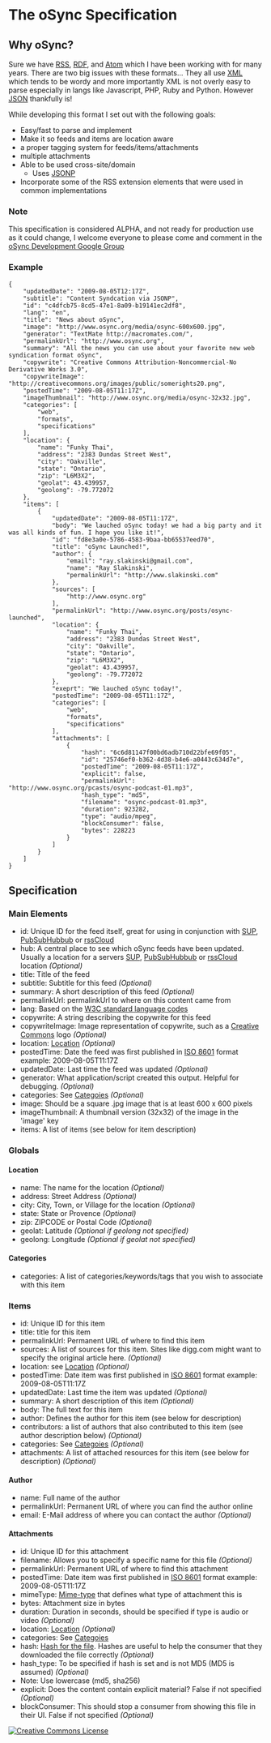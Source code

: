 # The oSync Specification #

## Why oSync? ##

Sure we have [RSS](http://cyber.law.harvard.edu/rss/rss.html), [RDF](http://www.w3.org/TR/REC-rdf-syntax/), 
and [Atom](http://www.atomenabled.org/developers/syndication/atom-format-spec.php) which I have been working with 
for many years. There are two big issues with these formats... They all use 
[XML](http://en.wikipedia.org/wiki/XML) which tends to be wordy and more importantly XML is not overly easy to parse 
especially in langs like Javascript, PHP, Ruby and Python. However [JSON](http://en.wikipedia.org/wiki/JSON) thankfully is! 

While developing this format I set out with the following goals:

* Easy/fast to parse and implement
* Make it so feeds and items are location aware
* a proper tagging system for feeds/items/attachments
* multiple attachments
* Able to be used cross-site/domain
  * Uses [JSONP](http://en.wikipedia.org/wiki/JSON#JSONP)
* Incorporate some of the RSS extension elements that were used in common implementations

### Note ###

This specification is considered ALPHA, and not ready for production use as it could change, I welcome everyone to please
come and comment in the [oSync Development Google Group](http://groups.google.com/group/osync-development)

### Example ###

    {
        "updatedDate": "2009-08-05T12:17Z",
        "subtitle": "Content Syndcation via JSONP",
        "id": "c4dfcb75-8cd5-47e1-8a09-b19141ec2df8",
        "lang": "en",
        "title": "News about oSync",
        "image": "http://www.osync.org/media/osync-600x600.jpg",
        "generator": "TextMate http://macromates.com/",
        "permalinkUrl": "http://www.osync.org",
        "summary": "All the news you can use about your favorite new web syndication format oSync",
        "copywrite": "Creative Commons Attribution-Noncommercial-No Derivative Works 3.0",
        "copywriteImage": "http://creativecommons.org/images/public/somerights20.png",
        "postedTime": "2009-08-05T11:17Z",
        "imageThumbnail": "http://www.osync.org/media/osync-32x32.jpg",
        "categories": [
            "web",
            "formats",
            "specifications" 
        ],
        "location": {
            "name": "Funky Thai",
            "address": "2383 Dundas Street West",
            "city": "Oakville",
            "state": "Ontario",
            "zip": "L6M3X2",
            "geolat": 43.439957,
            "geolong": -79.772072 
        },
        "items": [
            {
                "updatedDate": "2009-08-05T11:17Z",
                "body": "We lauched oSync today! we had a big party and it was all kinds of fun. I hope you like it!",
                "id": "fd8e3a0e-5786-4583-9baa-bb65537eed70",
                "title": "oSync Launched!",
                "author": {
                    "email": "ray.slakinski@gmail.com",
                    "name": "Ray Slakinski",
                    "permalinkUrl": "http://www.slakinski.com"
                },
                "sources": [
                    "http://www.osync.org"
                ],
                "permalinkUrl": "http://www.osync.org/posts/osync-launched",
                "location": {
                    "name": "Funky Thai",
                    "address": "2383 Dundas Street West",
                    "city": "Oakville",
                    "state": "Ontario",
                    "zip": "L6M3X2",
                    "geolat": 43.439957,
                    "geolong": -79.772072 
                },
                "exeprt": "We lauched oSync today!",
                "postedTime": "2009-08-05T11:17Z",
                "categories": [
                    "web",
                    "formats",
                    "specifications" 
                ],
                "attachments": [
                    {
                        "hash": "6c6d81147f00bd6adb710d22bfe69f05",
                        "id": "25746ef0-b362-4d38-b4e6-a0443c634d7e",
                        "postedTime": "2009-08-05T11:17Z",
                        "explicit": false,
                        "permalinkUrl": "http://www.osync.org/pcasts/osync-podcast-01.mp3",
                        "hash_type": "md5",
                        "filename": "osync-podcast-01.mp3",
                        "duration": 923282,
                        "type": "audio/mpeg",
                        "blockConsumer": false,
                        "bytes": 228223
                    }
                ]
            }
        ]
    }

## Specification ##

### Main Elements ###

* id: Unique ID for the feed itself, great for using in conjunction with [SUP](http://code.google.com/p/simpleupdateprotocol/), [PubSubHubbub](http://code.google.com/p/pubsubhubbub/) or [rssCloud](http://rsscloud.org/)
* hub: A central place to see which oSync feeds have been updated. Usually a location for a servers [SUP](http://code.google.com/p/simpleupdateprotocol/), [PubSubHubbub](http://code.google.com/p/pubsubhubbub/) or [rssCloud](http://rsscloud.org/) location _(Optional)_
* title: Title of the feed
* subtitle: Subtitle for this feed _(Optional)_
* summary: A short description of this feed _(Optional)_
* permalinkUrl: permalinkUrl to where on this content came from
* lang: Based on the [W3C standard language codes](http://www.w3.org/TR/REC-html40/struct/dirlang.html#langcodes)
* copywrite: A string describing the copywrite for this feed
* copywriteImage: Image representation of copywrite, such as a [Creative Commons](http://creativecommons.org/) logo _(Optional)_
* location: [Location](#) _(Optional)_
* postedTime: Date the feed was first published in [ISO 8601](http://en.wikipedia.org/wiki/ISO-8601) format example: 2009-08-05T11:17Z
* updatedDate: Last time the feed was updated _(Optional)_
* generator: What application/script created this output. Helpful for debugging. _(Optional)_
* categories: See [Categoies](#) _(Optional)_
* image: Should be a square .jpg image that is at least 600 x 600 pixels
* imageThumbnail: A thumbnail version (32x32) of the image in the 'image' key
* items: A list of items (see below for item description)

### Globals ###

#### Location ####

* name: The name for the location _(Optional)_
* address: Street Address _(Optional)_
* city: City, Town, or Village for the location _(Optional)_
* state: State or Provence _(Optional)_
* zip: ZIPCODE or Postal Code _(Optional)_
* geolat: Latitude _(Optional if geolong not specified)_
* geolong: Longitude _(Optional if geolat not specified)_

#### Categories ####

* categories: A list of categories/keywords/tags that you wish to associate with this item

### Items ###

* id: Unique ID for this item
* title: title for this item
* permalinkUrl: Permanent URL of where to find this item
* sources: A list of sources for this item. Sites like digg.com might want to specify the original article here. _(Optional)_
* location: see [Location](#) _(Optional)_
* postedTime: Date item was first published in [ISO 8601](http://en.wikipedia.org/wiki/ISO-8601) format example: 2009-08-05T11:17Z
* updatedDate: Last time the item was updated _(Optional)_
* summary: A short description of this item _(Optional)_
* body: The full text for this item
* author: Defines the author for this item (see below for description)
* contributors: a list of authors that also contributed to this item (see author description below) _(Optional)_
* categories: See [Categoies](#) _(Optional)_
* attachments: A list of attached resources for this item (see below for description) _(Optional)_

#### Author ####

* name: Full name of the author
* permalinkUrl: Permanent URL of where you can find the author online
* email: E-Mail address of where you can contact the author _(Optional)_

#### Attachments ####

* id: Unique ID for this attachment
* filename: Allows you to specify a specific name for this file _(Optional)_
* permalinkUrl: Permanent URL of where to find this attachment
* postedTime: Date item was first published in [ISO 8601](http://en.wikipedia.org/wiki/ISO-8601) format example: 2009-08-05T11:17Z
* mimeType: [Mime-type](http://www.webmaster-toolkit.com/mime-types.shtml) that defines what type of attachment this is
* bytes: Attachment size in bytes
* duration: Duration in seconds, should be specified if type is audio or video _(Optional)_
* location: [Location](#) _(Optional)_
* categories: See [Categoies](#)
* hash: [Hash for the file](http://www.electrictoolbox.com/article/linux-unix-bsd/howto-check-md5-file/). Hashes are useful to help the consumer that they downloaded the file correctly _(Optional)_
* hash_type: To be specified if hash is set and is not MD5 (MD5 is assumed) _(Optional)_
 * Note: Use lowercase (md5, sha256)
* explicit: Does the content contain explicit material? False if not specified _(Optional)_
* blockConsumer: This should stop a consumer from showing this file in their UI. False if not specified _(Optional)_

<a rel="license" href="http://creativecommons.org/licenses/by-nd/3.0/"><img alt="Creative Commons License" style="border-width:0" src="http://creativecommons.org/images/public/somerights20.png" /></a>